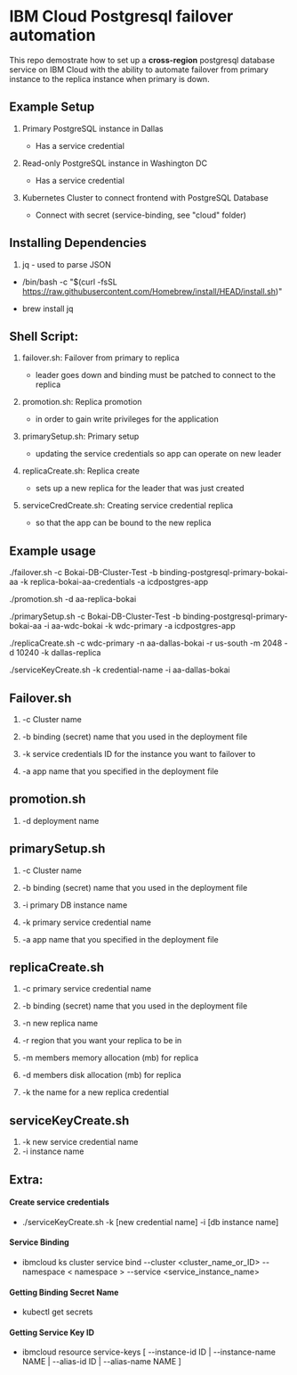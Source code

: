 
# IBM Cloud Postgresql failover automation

This repo demostrate how to set up a **cross-region** postgresql database service on IBM Cloud with the ability to automate failover from primary instance to the replica instance when primary is down.
  

## Example Setup

1. Primary PostgreSQL instance in Dallas
    - Has a service credential

2. Read-only PostgreSQL instance in Washington DC
    - Has a service credential

3. Kubernetes Cluster to connect frontend with PostgreSQL Database
    - Connect with secret (service-binding, see "cloud" folder)
  

## Installing Dependencies

1. jq - used to parse JSON

* /bin/bash -c "$(curl -fsSL https://raw.githubusercontent.com/Homebrew/install/HEAD/install.sh)"

* brew install jq

 ## Shell Script:
 1. failover.sh: Failover from primary to replica
    - leader goes down and binding must be patched to connect to the replica  

2. promotion.sh: Replica promotion
    - in order to gain write privileges for the application  

3. primarySetup.sh: Primary setup
    - updating the service credentials so app can operate on new leader  

4. replicaCreate.sh: Replica create
    - sets up a new replica for the leader that was just created  

5. serviceCredCreate.sh: Creating service credential replica
    - so that the app can be bound to the new replica

## Example usage    
./failover.sh -c Bokai-DB-Cluster-Test -b binding-postgresql-primary-bokai-aa -k replica-bokai-aa-credentials -a icdpostgres-app

./promotion.sh -d aa-replica-bokai

./primarySetup.sh -c Bokai-DB-Cluster-Test -b binding-postgresql-primary-bokai-aa -i aa-wdc-bokai -k wdc-primary -a icdpostgres-app

./replicaCreate.sh -c wdc-primary -n aa-dallas-bokai -r us-south -m 2048 -d 10240 -k dallas-replica

./serviceKeyCreate.sh -k credential-name -i aa-dallas-bokai

## Failover.sh


1. -c Cluster name

2. -b binding (secret) name that you used in the deployment file

3. -k service credentials ID for the instance you want to failover to

4. -a app name that you specified in the deployment file



## promotion.sh

1. -d deployment name

  
## primarySetup.sh

1. -c Cluster name

2. -b binding (secret) name that you used in the deployment file

3. -i primary DB instance name
4. -k primary service credential name

5. -a app name that you specified in the deployment file

## replicaCreate.sh

1. -c primary service credential name

2. -b binding (secret) name that you used in the deployment file

3. -n new replica name
4. -r region that you want your replica to be in
5. -m members memory allocation (mb) for replica
6. -d members disk allocation (mb) for replica
7. -k the name for a new replica credential
## serviceKeyCreate.sh

1. -k new service credential name
2. -i instance name
  
## Extra:

#### Create service credentials
* ./serviceKeyCreate.sh -k [new credential name] -i [db instance name]

#### Service Binding

* ibmcloud ks cluster service bind --cluster <cluster_name_or_ID> --namespace < namespace > --service <service_instance_name>

  

#### Getting Binding Secret Name

* kubectl get secrets



#### Getting Service Key ID

* ibmcloud resource service-keys [ --instance-id ID | --instance-name NAME | --alias-id ID | --alias-name NAME ]
